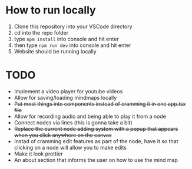 # How to run locally
1. Clone this repository into your VSCode directory
2. cd into the repo folder
3. type ```npm install``` into console and hit enter
4. then type ```npm run dev``` into console and hit enter
5. Website should be running locally

# TODO

* Implement a video player for youtube videos
* Allow for saving/loading mindmaps locally
* ~~Put most things into components instead of cramming it in one app.tsx file~~
* Allow for recording audio and being able to play it from a node
* Connect nodes via lines (this is gonna take a bit)
* ~~Replace the current node adding system with a popup that appears when you click anywhere on the canvas~~
* Instad of cramming edit features as part of the node, have it so that clicking on a node will allow you to make edits
* Make it look prettier
* An about section that informs the user on how to use the mind map
